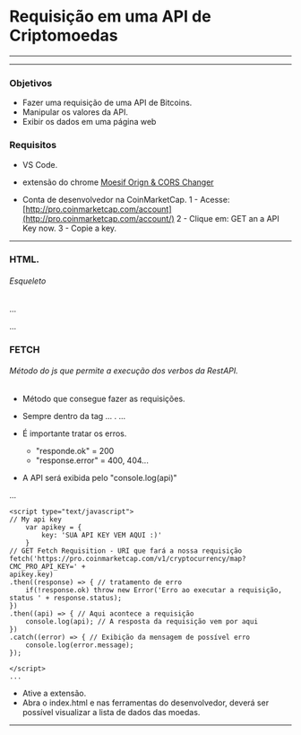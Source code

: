 #  Requisição em uma API de Criptomoedas
___
___

### Objetivos
 * Fazer uma requisição de uma API de Bitcoins.
 * Manipular os valores da API.
 * Exibir os dados em uma página web
 
### Requisitos
 * VS Code.
 * extensão do chrome [Moesif Orign & CORS Changer](https://chrome.google.com/webstore/detail/moesif-origin-cors-change/digfbfaphojjndkpccljibejjbppifbc/related?hl=pt-BR&authuser=1)
 
 * Conta de desenvolvedor na CoinMarketCap.
 1 - Acesse: [http://pro.coinmarketcap.com/account](http://pro.coinmarketcap.com/account/)
 2 - Clique em: GET an a API Key now.
 3 - Copie a key.
 ___

### HTML.
###### Esqueleto

...

<html lang="en">
<head>
    <meta charset="UTF-8">
    <meta name="viewport" content="width=device-width, initial-scale=1.0">
    <title>CoinMarketCap</title>
</head>
<body>
    <script type="text/javascript"></script>
</body>
</html>

...
 
### FETCH
###### Método do js que permite a execução dos verbos da RestAPI.

 * Método que consegue fazer as requisições.
 * Sempre dentro da tag ... <script> </script>. ...
 * É importante tratar os erros.
 	* "responde.ok" = 200
 	* "response.error" = 400, 404...
 
* A API será exibida pelo "console.log(api)"

...

    <script type="text/javascript">
    // My api key
        var apikey = {
            key: 'SUA API KEY VEM AQUI :)'
        }
    // GET Fetch Requisition - URI que fará a nossa requisição
    fetch('https://pro.coinmarketcap.com/v1/cryptocurrency/map?CMC_PRO_API_KEY=' +
    apikey.key)
    .then((response) => { // tratamento de erro
        if(!response.ok) throw new Error('Erro ao executar a requisição, status ' + response.status);
    })
    .then((api) => { // Aqui acontece a requisição
        console.log(api); // A resposta da requisição vem por aqui
    })
    .catch((error) => { // Exibição da mensagem de possível erro
        console.log(error.message);
    });

    </script>
    ...

* Ative a extensão.
* Abra o index.html e nas ferramentas do desenvolvedor, deverá ser possível visualizar a lista de dados das moedas.

___


























